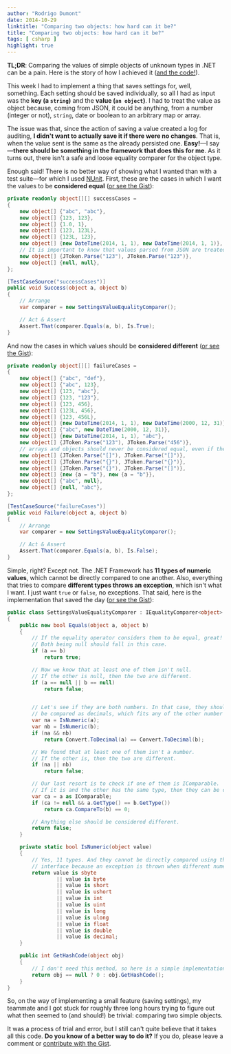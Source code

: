 ```yaml
---
author: "Rodrigo Dumont"
date: 2014-10-29
linktitle: "Comparing two objects: how hard can it be?"
title: "Comparing two objects: how hard can it be?"
tags: [ csharp ]
highlight: true
---
```


**TL;DR**: Comparing the values of simple objects of unknown types in .NET can be a pain. Here is the story of how I achieved it ([and the code!](https://gist.github.com/rdumont/d0392668185337ae707a)).

This week I had to implement a thing that saves settings for, well, something. Each setting should be saved individually, so all I had as input was the **key (a `string`)** and the **value (`an object`)**. I had to treat the value as object because, coming from JSON, it could be anything, from a number (integer or not), `string`, date or boolean to an arbitrary map or array.

The issue was that, since the action of saving a value created a log for auditing, **I didn't want to actually save it if there were no changes**. That is, when the value sent is the same as the already persisted one. **Easy!**—I say—**there should be something in the framework that does this for me**. As it turns out, there isn't a safe and loose equality comparer for the object type.

Enough said! There is no better way of showing what I wanted than with a test suite—for which I used [NUnit](https://nunit.org/). First, these are the cases in which I want the values to be **considered equal** ([or see the Gist](https://gist.github.com/rdumont/d0392668185337ae707a#file-settingsvalueequalitycomparertests-cs-L8-L29)):

```csharp
private readonly object[][] successCases =  
{
    new object[] {"abc", "abc"},
    new object[] {123, 123},
    new object[] {1.0, 1},
    new object[] {123, 123L},
    new object[] {123L, 123},
    new object[] {new DateTime(2014, 1, 1), new DateTime(2014, 1, 1)},
    // It is important to know that values parsed from JSON are treated correctly
    new object[] {JToken.Parse("123"), JToken.Parse("123")},
    new object[] {null, null},
};

[TestCaseSource("successCases")]
public void Success(object a, object b)  
{
    // Arrange
    var comparer = new SettingsValueEqualityComparer();

    // Act & Assert
    Assert.That(comparer.Equals(a, b), Is.True);
}
```

And now the cases in which values should be **considered different** ([or see the Gist](https://gist.github.com/rdumont/d0392668185337ae707a#file-settingsvalueequalitycomparertests-cs-L31-L61)):

```csharp
private readonly object[][] failureCases =  
{
    new object[] {"abc", "def"},
    new object[] {"abc", 123},
    new object[] {123, "abc"},
    new object[] {123, "123"},
    new object[] {123, 456},
    new object[] {123L, 456},
    new object[] {123, 456L},
    new object[] {new DateTime(2014, 1, 1), new DateTime(2000, 12, 31)},
    new object[] {"abc", new DateTime(2000, 12, 31)},
    new object[] {new DateTime(2014, 1, 1), "abc"},
    new object[] {JToken.Parse("123"), JToken.Parse("456")},
    // arrays and objects should never be considered equal, even if they seem to be
    new object[] {JToken.Parse("[]"), JToken.Parse("[]")},
    new object[] {JToken.Parse("{}"), JToken.Parse("{}")},
    new object[] {JToken.Parse("{}"), JToken.Parse("[]")},
    new object[] {new {a = "b"}, new {a = "b"}},
    new object[] {"abc", null},
    new object[] {null, "abc"},
};

[TestCaseSource("failureCases")]
public void Failure(object a, object b)  
{
    // Arrange
    var comparer = new SettingsValueEqualityComparer();

    // Act & Assert
    Assert.That(comparer.Equals(a, b), Is.False);
}
```

Simple, right? Except not. The .NET Framework has **11 types of numeric values**, which cannot be directly compared to one another. Also, everything that tries to compare **different types throws an exception**, which isn't what I want. I just want `true` or `false`, no exceptions. That said, here is the implementation that saved the day ([or see the Gist](https://gist.github.com/rdumont/d0392668185337ae707a#file-settingsvalueequalitycomparer-cs)):

```csharp
public class SettingsValueEqualityComparer : IEqualityComparer<object>  
{
    public new bool Equals(object a, object b)
    {
        // If the equality operator considers them to be equal, great!
        // Both being null should fall in this case.
        if (a == b)
            return true;

        // Now we know that at least one of them isn't null.
        // If the other is null, then the two are different.
        if (a == null || b == null)
            return false;


        // Let's see if they are both numbers. In that case, they should
        // be compared as decimals, which fits any of the other number types.
        var na = IsNumeric(a);
        var nb = IsNumeric(b);
        if (na && nb)
            return Convert.ToDecimal(a) == Convert.ToDecimal(b);

        // We found that at least one of them isn't a number.
        // If the other is, then the two are different.
        if (na || nb)
            return false;

        // Our last resort is to check if one of them is IComparable.
        // If it is and the other has the same type, then they can be compared.
        var ca = a as IComparable;
        if (ca != null && a.GetType() == b.GetType())
            return ca.CompareTo(b) == 0;

        // Anything else should be considered different.
        return false;
    }

    private static bool IsNumeric(object value)
    {
        // Yes, 11 types. And they cannot be directly compared using the IComparable
        // interface because an exception is thrown when different numeric types are used.
        return value is sbyte
                || value is byte
                || value is short
                || value is ushort
                || value is int
                || value is uint
                || value is long
                || value is ulong
                || value is float
                || value is double
                || value is decimal;
    }

    public int GetHashCode(object obj)
    {
        // I don't need this method, so here is a simple implementation just because
        return obj == null ? 0 : obj.GetHashCode();
    }
}
```

So, on the way of implementing a small feature (saving settings), my teammate and I got stuck for roughly three long hours trying to figure out what then seemed to (and should!) be trivial: comparing two simple objects.

It was a process of trial and error, but I still can't quite believe that it takes all this code. **Do you know of a better way to do it?** If you do, please leave a comment or [contribute with the Gist](https://gist.github.com/rdumont/d0392668185337ae707a).
